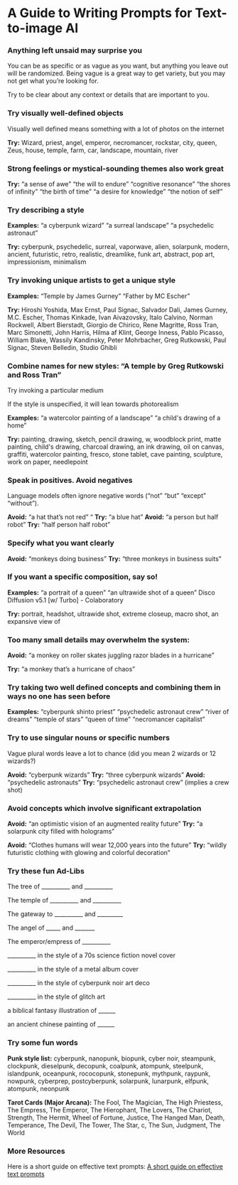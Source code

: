# A Guide to Writing Prompts for Text-to-image AI

### Anything left unsaid may surprise you 

You can be as specific or as vague as you want, but anything you leave out will be randomized. Being vague is a great way to get variety, but you may not get what you’re looking for. 

Try to be clear about any context or details that are important to you.

### Try visually well-defined objects 

Visually well defined means something with a lot of photos on the internet

**Try:** Wizard, priest, angel, emperor, necromancer, rockstar, city, queen, Zeus, house, temple, farm, car, landscape, mountain, river

### Strong feelings or mystical-sounding themes also work great

**Try:** “a sense of awe” “the will to endure”  “cognitive resonance”  “the shores of infinity” “the birth of time” “a desire for knowledge” “the notion of self” 

### Try describing a style

**Examples:** “a cyberpunk wizard” “a surreal landscape” “a psychedelic astronaut” 

**Try:** cyberpunk, psychedelic, surreal, vaporwave, alien, solarpunk, modern, ancient, futuristic, retro, realistic, dreamlike, funk art, abstract, pop art, impressionism, minimalism

### Try invoking unique artists to get a unique style 

**Examples:** “Temple by James Gurney” “Father by MC Escher”

**Try:** Hiroshi Yoshida, Max Ernst, Paul Signac, Salvador Dali, James Gurney, M.C. Escher, Thomas Kinkade, Ivan Aivazovsky, Italo Calvino, Norman Rockwell, Albert Bierstadt, Giorgio de Chirico, Rene Magritte, Ross Tran, Marc Simonetti, John Harris, Hilma af Klint, George Inness, Pablo Picasso, William Blake, Wassily Kandinsky, Peter Mohrbacher, Greg Rutkowski, Paul Signac, Steven Belledin, Studio Ghibli

### Combine names for new styles: “A temple by Greg Rutkowski and Ross Tran”

Try invoking a particular medium

If the style is unspecified, it will lean towards photorealism

**Examples:** “a watercolor painting of a landscape” “a child's drawing of a home”

**Try:** painting, drawing, sketch, pencil drawing, w, woodblock print, matte painting, child's drawing, charcoal drawing, an ink drawing, oil on canvas, graffiti, watercolor painting, fresco, stone tablet, cave painting, sculpture, work on paper, needlepoint

### Speak in positives. Avoid negatives 

Language models often ignore negative words (“not” “but” “except” “without”).

**Avoid:** “a hat that’s not red” “			**Try:** “a blue hat”
**Avoid:** “a person but half robot” 		**Try:** “half person half robot”

### Specify what you want clearly

**Avoid:** “monkeys doing business”		**Try:** “three monkeys in business suits”

### If you want a specific composition, say so!

**Examples:** “a portrait of a queen” “an ultrawide shot of a queen” 
Disco Diffusion v5.1 [w/ Turbo] - Colaboratory 

**Try:** portrait, headshot, ultrawide shot, extreme closeup, macro shot, an expansive view of

### Too many small details may overwhelm the system:

**Avoid:** “a monkey on roller skates juggling razor blades in a hurricane” 

**Try:** “a monkey that’s a hurricane of chaos”

### Try taking two well defined concepts and combining them in ways no one has seen before

**Examples:** “cyberpunk shinto priest” “psychedelic astronaut crew” “river of dreams” “temple of stars” “queen of time” “necromancer capitalist”

### Try to use singular nouns or specific numbers

Vague plural words leave a lot to chance (did you mean 2 wizards or 12 wizards?)

**Avoid:** “cyberpunk wizards”		**Try:** “three cyberpunk wizards”
**Avoid:** “psychedelic astronauts”	**Try:** “psychedelic astronaut crew” (implies a crew shot)

### Avoid concepts which involve significant extrapolation 

**Avoid:** “an optimistic vision of an augmented reality future” 
**Try:** “a solarpunk city filled with holograms”

**Avoid:** “Clothes humans will wear 12,000 years into the future”
**Try:** “wildly futuristic clothing with glowing and colorful decoration”

### Try these fun Ad-Libs

The tree of __________ and __________ 

The temple of __________  and __________ 

The gateway to __________  and _________

The angel of _____ and _______

The emperor/empress of __________

__________ in the style of a 70s science fiction novel cover

__________ in the style of a metal album cover

__________ in the style of cyberpunk noir art deco 

__________ in the style of glitch art

a biblical fantasy illustration of ______

an ancient chinese painting of ______

### Try some fun words

**Punk style list:** cyberpunk, nanopunk, biopunk, cyber noir, steampunk, clockpunk,  dieselpunk, decopunk, coalpunk, atompunk, steelpunk, islandpunk, oceanpunk, rococopunk, stonepunk, mythpunk, raypunk, nowpunk, cyberprep, postcyberpunk, solarpunk, lunarpunk, elfpunk, atompunk, neonpunk

**Tarot Cards (Major Arcana):** The Fool, The Magician, The High Priestess, The Empress, The Emperor, The Hierophant, The Lovers, The Chariot, Strength, The Hermit, Wheel of Fortune, Justice, The Hanged Man, Death, Temperance, The Devil, The Tower, The Star, c, The Sun, Judgment, The World

### More Resources

Here is a short guide on effective text prompts: [A short guide on effective text prompts](https://docs.google.com/document/d/1XUT2G9LmkZataHFzmuOtRXnuWBfhvXDAo8DkS--8tec) 

